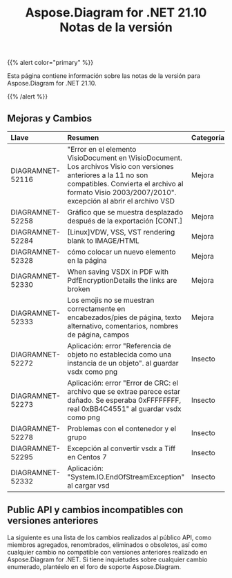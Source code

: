﻿---
title: Aspose.Diagram for .NET 21.10 Notas de la versión
type: docs
weight: 3
url: /es/net/aspose-diagram-for-net-21-10-release-notes/
---
{{% alert color="primary" %}} 

Esta página contiene información sobre las notas de la versión para Aspose.Diagram for .NET 21.10.

{{% /alert %}} 
## **Mejoras y Cambios**

|**Llave**|**Resumen**|**Categoría**|
|:- |:- |:- |
|DIAGRAMNET-52116|"Error en el elemento VisioDocument en \VisioDocument. Los archivos Visio con versiones anteriores a la 11 no son compatibles. Convierta el archivo al formato Visio 2003/2007/2010". excepción al abrir el archivo VSD|Mejora|
|DIAGRAMNET-52258|Gráfico que se muestra desplazado después de la exportación [CONT.]|Mejora|
|DIAGRAMNET-52284|[Linux]VDW, VSS, VST rendering blank to IMAGE/HTML|Mejora|
|DIAGRAMNET-52328|cómo colocar un nuevo elemento en la página|Mejora|
|DIAGRAMNET-52330|When saving VSDX in PDF with PdfEncryptionDetails the links are broken|Mejora|
|DIAGRAMNET-52333|Los emojis no se muestran correctamente en encabezados/pies de página, texto alternativo, comentarios, nombres de página, campos|Mejora|
|DIAGRAMNET-52272|Aplicación: error "Referencia de objeto no establecida como una instancia de un objeto". al guardar vsdx como png|Insecto|
|DIAGRAMNET-52273|Aplicación: error "Error de CRC: el archivo que se extrae parece estar dañado. Se esperaba 0xFFFFFFFF, real 0xBB4C4551" al guardar vsdx como png|Insecto|
|DIAGRAMNET-52278|Problemas con el contenedor y el grupo|Insecto|
|DIAGRAMNET-52295|Excepción al convertir vsdx a Tiff en Centos 7|Insecto|
|DIAGRAMNET-52332|Aplicación: "System.IO.EndOfStreamException" al cargar vsd|Insecto|


## **Public API y cambios incompatibles con versiones anteriores**
La siguiente es una lista de los cambios realizados al público API, como miembros agregados, renombrados, eliminados o obsoletos, así como cualquier cambio no compatible con versiones anteriores realizado en Aspose.Diagram for .NET. Si tiene inquietudes sobre cualquier cambio enumerado, plantéelo en el foro de soporte Aspose.Diagram.





